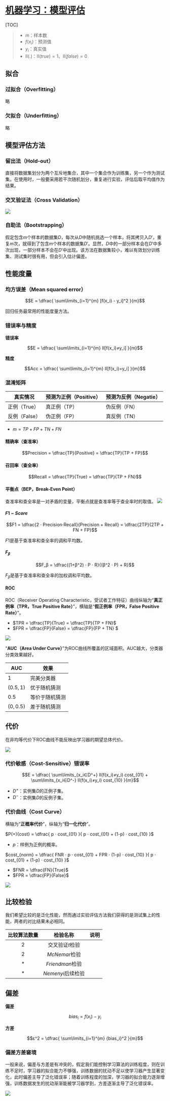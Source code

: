 <link rel='stylesheet' href='../../style/index.css'>
<script src='../../style/index.js'></script>

# [机器学习：模型评估](./index.html)

[TOC]

>- $m$：样本数
>- $f(x_i)$：预测值
>- $y_i$：真实值
>- $Ⅱ(.)$：$Ⅱ(true)=1$、$Ⅱ(false)=0$

## 拟合

### 过拟合（Overfitting）

略

### 欠拟合（Underfitting）

略

## 模型评估方法

### 留出法（Hold-out）

直接将数据集划分为两个互斥地集合，其中一个集合作为训练集，另一个作为测试集。在使用时，一般要采用若干次随机划分，重复进行实验，评估后取平均值作为结果。

### 交叉验证法（Cross Validation）

![](./images/cross_validation.png)

### 自助法（Bootstrapping）

假定包含$m$个样本的数据集$D$，每次从$D$中随机挑选一个样本，将其拷贝入$D'$，重复$m$次，就得到了包含$m$个样本的数据集$D'$。显然，$D$中的一部分样本会在$D'$中多次出现，一部分样本不会在$D'$中出现。该方法在数据集较小，难以有效划分训练集、测试集时很有用，但会引入估计偏差。

## 性能度量

### 均方误差（Mean squared error）

$$E = \dfrac{ \sum\limits_{i=1}^{m} [f(x_i) - y_i]^2 }{m}$$

回归任务最常用的性能度量方法。

### 错误率与精度

**错误率**

$$E = \dfrac{ \sum\limits_{i=1}^{m} Ⅱ[f(x_i)≠y_i] }{m}$$

**精度**

$$Acc = \dfrac{ \sum\limits_{i=1}^{m} Ⅱ[f(x_i)=y_i] }{m}$$

### 混淆矩阵

| 真实情况 | 预测为正例（Positive） | 预测为反例（Negatie） |
|-|-|-|
| 正例（True）  | 真正例（TP） | 伪反例（FN）
| 反例（False） | 伪正例（FP） | 真反例（TN）

- $m = TP + FP + TN + FN$

#### 精确率（查准率）

$$Precision = \dfrac{TP}{Positive} = \dfrac{TP}{TP + FP}$$

#### 召回率（查全率）

$$Recall = \dfrac{TP}{True} = \dfrac{TP}{TP + FN}$$

#### 平衡点（BEP，Break-Even Point）

查准率和查全率是一对矛盾的变量，平衡点就是查准率等于查全率时的取值。
![](./images/precision_recall.png)

#### $F1-Score$

$$F1 = \dfrac{2 ⋅ Precision⋅Recall}{Precision + Recall} = \dfrac{2TP}{2TP + FN + FP}$$

$F1$是基于查准率和查全率的调和平均数。

#### $F_β$

$$F_β = \dfrac{(1+β^2) ⋅ P ⋅ R}{(β^2 ⋅ P) + R}$$

$F_β$是基于查准率和查全率的加权调和平均数。

#### ROC

ROC（Receiver Operating Characteristic，受试者工作特征）曲线纵轴为“**真正例率（TPR，True Positive Rate）**”，横轴是“**假正例率（FPR，False Positive Rate）**”。

- $TPR = \dfrac{TP}{True} = \dfrac{TP}{TP + FN}$
- $FPR = \dfrac{FP}{False} = \dfrac{FP}{FP + TN} $

![](./images/ROC_AUC.png)

“**AUC（Area Under Curve）**”为ROC曲线所覆盖的区域面积。AUC越大，分类器分类效果越好。

| AUC | 效果 |
| - | - |
| $1$ | 完美分类器
| $(0.5,1)$ | 优于随机猜测
| $0.5$ | 等价于随机猜测
| $(0,0.5)$ | 差于随机猜测

## 代价

在非均等代价下ROC曲线不能反映出学习器的期望总体代价。

![](./images/cost2.png)

### 代价敏感（Cost-Sensitive）错误率

$$E = \dfrac{
    \sum\limits_{x_i∈D^+} Ⅱ(f(x_i)≠y_i) cost_{01} +
    \sum\limits_{x_i∈D^-} Ⅱ(f(x_i)≠y_i) cost_{10}
}{m}$$

- $D^+$：实例集$D$的正例子集。
- $D^-$：实例集$D$的反例子集。

### 代价曲线（Cost Curve）

横轴为“**正概率代价**”，纵轴为“**归一化代价**”。

$P(+){cost} = \dfrac{
    p ⋅ cost_{01}
}{
    p ⋅ cost_{01}  + (1-p) ⋅ cost_{10} 
}$

- $p$：样例为正例的概率。

$cost_{norm} = \dfrac{
    FNR ⋅ p ⋅ cost_{01} +
    FPR ⋅ (1-p) ⋅ cost_{10} 
}{
    p ⋅ cost_{01}  + (1-p) ⋅ cost_{10} 
}$

- $FNR = \dfrac{FN}{True}$
- $FPR = \dfrac{FP}{False}$

![](./images/Cost_Curve.png)

## 比较检验

我们希望比较的是泛化性能，然而通过实验评估方法我们获得的是测试集上的性能，两者的对比结果未必相同。

| 比较算法数量 | 检验名称 | 说明 |
| :-: | :-: | :- |
| 2 | 交叉验证$t$检验 | 
| 2 | $McNemar$检验 |
| * | $Friendman$检验 |
| * | $Nemenyi$后续检验

## 偏差

**偏差**

$$bias_i = f(x_i) - y_i$$

**方差**

$$ε^2 = \dfrac{ 
    \sum\limits_{i=1}^{m} {bias_i}^2
 }{m}$$

 ### 偏差方差窘境

 一般来说，偏差与方差是有冲突的，假定我们能控制学习算法的训练程度，则在训练不足时，学习器的拟合能力不够强，训练数据的扰动不足以使学习器产生显著变化，此时偏差主导了泛化错误率；随着训练程度的加深，学习器的拟合能力逐渐增强，训练数据发生的扰动渐渐能被学习器学到，方差逐渐主导了泛化错误率。

 ![](./images/bias_variance_dilemma.png)
